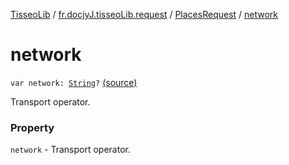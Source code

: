 [TisseoLib](../../index.md) / [fr.docjyJ.tisseoLib.request](../index.md) / [PlacesRequest](index.md) / [network](./network.md)

# network

`var network: `[`String`](https://kotlinlang.org/api/latest/jvm/stdlib/kotlin/-string/index.html)`?` [(source)](https://github.com/docjyJ/TisseoLib/tree/master/src/main/kotlin/fr/docjyJ/tisseoLib/request/PlacesRequest.kt#L36)

Transport operator.

### Property

`network` - Transport operator.